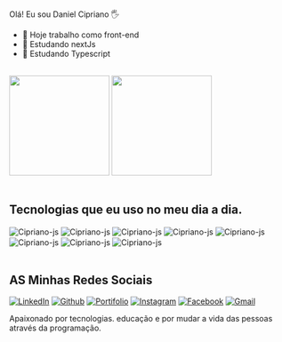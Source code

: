 Olá! Eu sou Daniel Cipriano 🖐️
- 🔭 Hoje trabalho como front-end
- 🌱 Estudando nextJs
- 🌱 Estudando Typescript

<br>
<div>
<img height="180em" src="https://github-readme-stats.vercel.app/api?username=Danielciprianomussenoho&show_icons=true&theme=synthwave&include_all_commits=true&count_private=true">
<img height="180em" src="https://github-readme-stats.vercel.app/api/top-langs/?username=Danielciprianomussenoho&layout=compact&langs_count=16&theme=synthwave">
</div>
<br>

## Tecnologias que eu uso no meu dia a dia.
<div style="display: inline_block">
  <img align="center" alt="Cipriano-js" src="https://img.shields.io/badge/HTML5-E34F26?style=for-the-badge&logo=html5&logoColor=white">
  <img align="center" alt="Cipriano-js" src="https://img.shields.io/badge/CSS3-1572B6?style=for-the-badge&logo=css3&logoColor=white">
  <img align="center" alt="Cipriano-js" src="https://img.shields.io/badge/JavaScript-F7DF1E?style=for-the-badge&logo=javascript&logoColor=black">
  <img align="center" alt="Cipriano-js" src="https://img.shields.io/badge/React-20232A?style=for-the-badge&logo=react&logoColor=61DAFB">
  <img align="center" alt="Cipriano-js" src="https://img.shields.io/badge/Tailwind_CSS-38B2AC?style=for-the-badge&logo=tailwind-css&logoColor=white">
  <img align="center" alt="Cipriano-js" src="https://img.shields.io/badge/styled--components-DB7093?style=for-the-badge&logo=styled-components&logoColor=white">
  <img align="center" alt="Cipriano-js" src="https://img.shields.io/badge/C-00599C?style=for-the-badge&logo=c&logoColor=white">
  <img align="center" alt="Cipriano-js" src="https://img.shields.io/badge/Python-3776AB?style=for-the-badge&logo=python&logoColor=white">
</div>
<br>
 
## AS Minhas Redes Sociais  <br>
[![LinkedIn](https://img.shields.io/badge/LinkedIn-0077B5?style=for-the-badge&logo=linkedin&logoColor=white)](https://www.linkedin.com/in/daniel-cipriano-79919b22a/)
[![Github](https://img.shields.io/badge/GitHub-100000?style=for-the-badge&logo=github&logoColor=white)](https://github.com/Danielciprianomussenoho)
[![Portifolio](https://img.shields.io/badge/Portfolio-D14836?style=for-the-badge&logo=PORTIFOLIO&logoColor=white)]()
[![Instagram](https://img.shields.io/badge/Instagram-E4405F?style=for-the-badge&logo=instagram&logoColor=white)](https://www.instagram.com/dado_cipriano_junior/)
[![Facebook](https://img.shields.io/badge/Facebook-1877F2?style=for-the-badge&logo=facebook&logoColor=white)](https://www.facebook.com/danielcipriano.cipriano.92)
[![Gmail](https://img.shields.io/badge/Gmail-D14836?style=for-the-badge&logo=gmail&logoColor=white)]()
<br>

Apaixonado por tecnologias. educação e por mudar a vida das pessoas através da programação.
